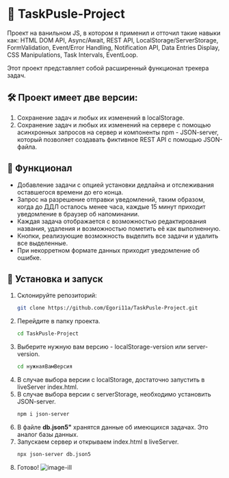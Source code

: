 # 📝 TaskPusle-Project
Проект на ванильном JS, в котором я применил и отточил такие навыки как: HTML DOM API, Async/Await, REST API, LocalStorage/ServerStorage, FormValidation, Event/Error Handling, Notification API, Data Entries Display, CSS Manipulations, Task Intervals, EventLoop.

Этот проект представляет собой расширенный функционал трекера задач.

## 🛠 Проект имеет две версии:

1) Сохранение задач и любых их изменений в localStorage.
2) Сохранение задач и любых их изменений на сервере с помощью асинхронных запросов на сервер и компоненты npm - JSON-server, который позволяет создавать фиктивное REST API с помощью JSON-файла.

## 📌 Функционал 

- Добавление задачи с опцией установки дедлайна и отслеживания оставшегося времени до его конца.
- Запрос на разрешение отправки уведомлений, таким образом, когда до ДДЛ осталось менее часа, каждые 15 минут приходит уведомление в браузер об напоминании.  
- Каждая задача отображается с возможностью редактирования названия, удаления и возможностью пометить её как выполненную.  
- Кнопки, реализующие возможность выделить все задачи и удалить все выделенные.
- При некорретном формате данных приходит уведомление об ошибке.

## 🚀 Установка и запуск 

1. Склонируйте репозиторий:
   ```sh
   git clone https://github.com/Egori11a/TaskPusle-Project.git
   ```
2. Перейдите в папку проекта.
   ```sh
   cd TaskPusle-Project
   ```
3. Выберите нужную вам версию - localStorage-version или server-version.
   ```sh
   cd нужнаяВамВерсия
   ```
4. В случае выбора версии с localStorage, достаточно запустить в liveServer index.html.
5. В случае выбора версии с serverStorage, необходимо установить JSON-server.
   ```sh
   npm i json-server
   ```
6. В файле **db.json5"** хранятся данные об имеющихся задачах. Это аналог базы данных.
7. Запускаем сервер и открываем index.html в liveServer.
   ```sh
   npx json-server db.json5
   ```
8. Готово!
![image-ill](https://github.com/user-attachments/assets/3b86e631-2d0f-4326-aaa9-ea88fdf86f2c)
